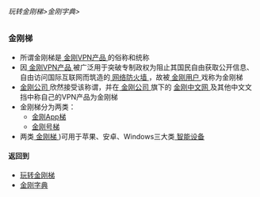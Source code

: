 ###### 玩转金刚梯>金刚字典>

### 金刚梯

- 所谓金刚梯是[ 金刚VPN产品 ](https://github.com/a2zitpro/web/blob/master/LadderFree/kkDictionary/KKProducts.md)的俗称和统称
- 因[ 金刚VPN产品 ](https://github.com/a2zitpro/web/blob/master/LadderFree/kkDictionary/KKProducts.md)被广泛用于突破专制政权为阻止其国民自由获取公开信息、自由访问国际互联网而筑造的[ 网络防火墙 ](https://github.com/a2zitpro/web/blob/master/LadderFree/kkDictionary/FireWall.md)，故被[ 金刚用户 ](https://github.com/a2zitpro/web/blob/master/LadderFree/kkDictionary/KKUser.md)戏称为金刚梯
- [ 金刚公司 ](https://github.com/a2zitpro/web/blob/master/LadderFree/kkDictionary/atozitpro.md)欣然接受该称谓，并在[ 金刚公司 ](https://github.com/a2zitpro/web/blob/master/LadderFree/kkDictionary/atozitpro.md)旗下的 [ 金刚中文网 ](https://github.com/a2zitpro/web/blob/master/LadderFree/kkDictionary/KKSiteZh.md)及其他中文文挡中称自己的VPN产品为金刚梯
- 金刚梯分为两类：
  - [金刚App梯 ](https://github.com/a2zitpro/web/blob/master/LadderFree/kkDictionary/KKLadderAPP.md)
  - [金刚号梯 ](https://github.com/a2zitpro/web/blob/master/LadderFree/kkDictionary/KKLadderKKID.md)
- 两类[ 金刚梯 ](https://github.com/a2zitpro/web/blob/master/LadderFree/kkDictionary/KKLadder.md)
)可用于苹果、安卓、Windows三大类[ 智能设备 ]()


#### 返回到
- [玩转金刚梯](https://github.com/a2zitpro/web/blob/master/LadderFree/main.md)
- [金刚字典](https://github.com/a2zitpro/web/blob/master/LadderFree/kkDictionary/kkDictionary.md)
